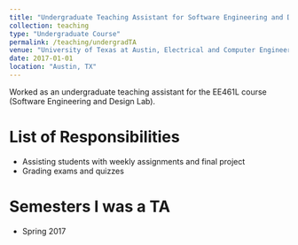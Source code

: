 ```yaml
---
title: "Undergraduate Teaching Assistant for Software Engineering and Design Lab (EE 461L)"
collection: teaching
type: "Undergraduate Course"
permalink: /teaching/undergradTA
venue: "University of Texas at Austin, Electrical and Computer Engineering"
date: 2017-01-01
location: "Austin, TX"
---
```


Worked as an undergraduate teaching assistant for the EE461L course (Software Engineering and Design Lab). 

List of Responsibilities
======
- Assisting students with weekly assignments and final project
- Grading exams and quizzes

Semesters I was a TA
======
- Spring 2017
